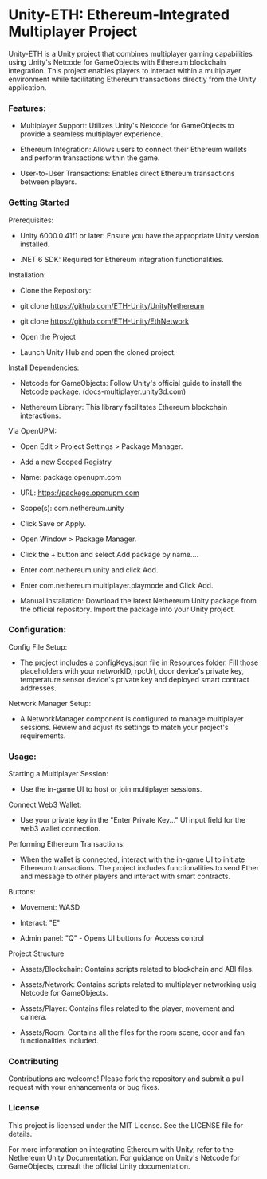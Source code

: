 # Unity-ETH: Ethereum-Integrated Multiplayer Project

Unity-ETH is a Unity project that combines multiplayer gaming capabilities using Unity's Netcode for GameObjects with Ethereum blockchain integration. This project enables players to interact within a multiplayer environment while facilitating Ethereum transactions directly from the Unity application.

### Features:

- Multiplayer Support: Utilizes Unity's Netcode for GameObjects to provide a seamless multiplayer experience.

- Ethereum Integration: Allows users to connect their Ethereum wallets and perform transactions within the game.

- User-to-User Transactions: Enables direct Ethereum transactions between players.

### Getting Started

Prerequisites:

- Unity 6000.0.41f1 or later: Ensure you have the appropriate Unity version installed.

- .NET 6 SDK: Required for Ethereum integration functionalities.

Installation:

- Clone the Repository:

- git clone https://github.com/ETH-Unity/UnityNethereum

- git clone https://github.com/ETH-Unity/EthNetwork

- Open the Project

- Launch Unity Hub and open the cloned project.

Install Dependencies:

- Netcode for GameObjects: Follow Unity's official guide to install the Netcode package. (docs-multiplayer.unity3d.com)

- Nethereum Library: This library facilitates Ethereum blockchain interactions.

Via OpenUPM:

- Open Edit > Project Settings > Package Manager.

- Add a new Scoped Registry

- Name: package.openupm.com

- URL: https://package.openupm.com

- Scope(s): com.nethereum.unity

- Click Save or Apply.

- Open Window > Package Manager.

- Click the + button and select Add package by name....

- Enter com.nethereum.unity and click Add.

- Enter com.nethereum.multiplayer.playmode and Click Add.

- Manual Installation: Download the latest Nethereum Unity package from the official repository. Import the package into your Unity project.

### Configuration:

Config File Setup:

- The project includes a configKeys.json file in Resources folder. Fill those placeholders with your networkID, rpcUrl, door device's private key, temperature sensor device's private key and deployed smart contract addresses.

Network Manager Setup:

- A NetworkManager component is configured to manage multiplayer sessions. Review and adjust its settings to match your project's requirements.

### Usage:

Starting a Multiplayer Session:

- Use the in-game UI to host or join multiplayer sessions.

Connect Web3 Wallet:

- Use your private key in the "Enter Private Key..." UI input field for the web3 wallet connection.

Performing Ethereum Transactions:

- When the wallet is connected, interact with the in-game UI to initiate Ethereum transactions. The project includes functionalities to send Ether and message to other players and interact with smart contracts.

Buttons:
- Movement: WASD
  
- Interact: "E"
  
- Admin panel: "Q" - Opens UI buttons for Access control

Project Structure

- Assets/Blockchain: Contains scripts related to blockchain and ABI files.

- Assets/Network: Contains scripts related to multiplayer networking usig Netcode for GameObjects.

- Assets/Player: Contains files related to the player, movement and camera.

- Assets/Room: Contains all the files for the room scene, door and fan functionalities included.

### Contributing

Contributions are welcome! Please fork the repository and submit a pull request with your enhancements or bug fixes.

### License

This project is licensed under the MIT License. See the LICENSE file for details.

For more information on integrating Ethereum with Unity, refer to the Nethereum Unity Documentation. For guidance on Unity's Netcode for GameObjects, consult the official Unity documentation.
